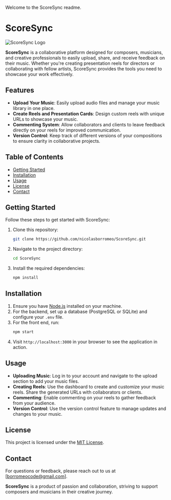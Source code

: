Welcome to the ScoreSync readme.

# ScoreSync

![ScoreSync Logo](link-to-your-logo-image) <!-- Add your logo image link here -->

**ScoreSync** is a collaborative platform designed for composers, musicians, and creative professionals to easily upload, share, and receive feedback on their music. Whether you're creating presentation reels for directors or collaborating with fellow artists, ScoreSync provides the tools you need to showcase your work effectively.

## Features

- **Upload Your Music**: Easily upload audio files and manage your music library in one place.
- **Create Reels and Presentation Cards**: Design custom reels with unique URLs to showcase your music.
- **Commenting System**: Allow collaborators and clients to leave feedback directly on your reels for improved communication.
- **Version Control**: Keep track of different versions of your compositions to ensure clarity in collaborative projects.

## Table of Contents

- [Getting Started](#getting-started)
- [Installation](#installation)
- [Usage](#usage)
- [License](#license)
- [Contact](#contact)

## Getting Started

Follow these steps to get started with ScoreSync:

1. Clone this repository:
    ```bash
    git clone https://github.com/nicolasborromeo/ScoreSync.git
    ```
2. Navigate to the project directory:
    ```bash
    cd ScoreSync
    ```
3. Install the required dependencies:
    ```bash
    npm install
    ```

## Installation

1. Ensure you have [Node.js](https://nodejs.org/) installed on your machine.
2. For the backend, set up a database (PostgreSQL or SQLite) and configure your `.env` file.
3. For the front end, run:
    ```bash
    npm start
    ```
4. Visit `http://localhost:3000` in your browser to see the application in action.

## Usage

- **Uploading Music**: Log in to your account and navigate to the upload section to add your music files.
- **Creating Reels**: Use the dashboard to create and customize your music reels. Share the generated URLs with collaborators or clients.
- **Commenting**: Enable commenting on your reels to gather feedback from your audience.
- **Version Control**: Use the version control feature to manage updates and changes to your music.


## License

This project is licensed under the [MIT License](LICENSE).

## Contact

For questions or feedback, please reach out to us at [borromeocode@gmail.com].

**ScoreSync** is a product of passion and collaboration, striving to support composers and musicians in their creative journey.
